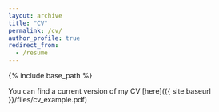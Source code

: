 ```yaml
---
layout: archive
title: "CV"
permalink: /cv/
author_profile: true
redirect_from:
  - /resume
---
```


{% include base_path %}

 You can find a current version of my CV [here]({{ site.baseurl }}/files/cv_example.pdf)

<!-- <a src="{{ site.baseurl }}/files/cv_example.pdf" type="application/pdf" /> -->


